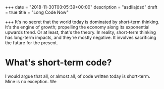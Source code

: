 +++
date = "2018-11-30T03:05:39+00:00"
description = "asdliajdsd"
draft = true
title = "Long Code Now"

+++
It's no secret that the world today is dominated by short-term thinking. It's the engine of growth; propelling the economy along its exponential upwards trend. Or at least, that's the theory. In reality, short-term thinking has long-term impacts, and they're mostly negative. It involves sacrificing the future for the present.

# What's short-term code?

I would argue that all, or almost all, of code written today is short-term. Mine is no exception. We